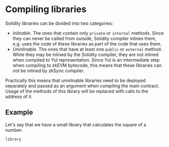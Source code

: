 # Compiling libraries

Solidity libraries can be divided into two categories:

- *Inlinable*. The ones that contain only `private` or `internal` methods. Since they can never be called from outside, Solidity compiler inlines them, e.g. uses the code of these libraries as part of the code that uses them.
- *Uninlinable*. The ones that have at least one `public` or `external` method. While they may be inlined by the Solidity compiler, they are not inlined when compiled to Yul representation. Since Yul is an intermediate step when compiling to zkEVM bytecode, this means that these libraries can not be inlined by zkSync compiler.   

Practically this means that uninlinable libraries need to be deployed separately and passed as an argument when compiling the main contract. Usage of the methods of this library will be replaced with calls to the address of it.

## Example

Let's say that we have a small library that calculates the square of a number:

```sol
library
```

